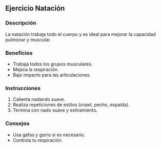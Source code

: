 ## Ejercicio Natación

### Descripción
La natación trabaja todo el cuerpo y es ideal para mejorar la capacidad pulmonar y muscular.

### Beneficios
- Trabaja todos los grupos musculares.
- Mejora la respiración.
- Bajo impacto para las articulaciones.

### Instrucciones
1. Calienta nadando suave.
2. Realiza repeticiones de estilos (crawl, pecho, espalda).
3. Termina con nado suave y estiramiento.

### Consejos
- Usa gafas y gorro si es necesario.
- Controla tu respiración.